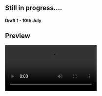 ## Still in progress....

#### Draft 1 - 10th July

## Preview

<video src="demo.mp4" controls style="max-width: 100%; height: auto;"></video>
